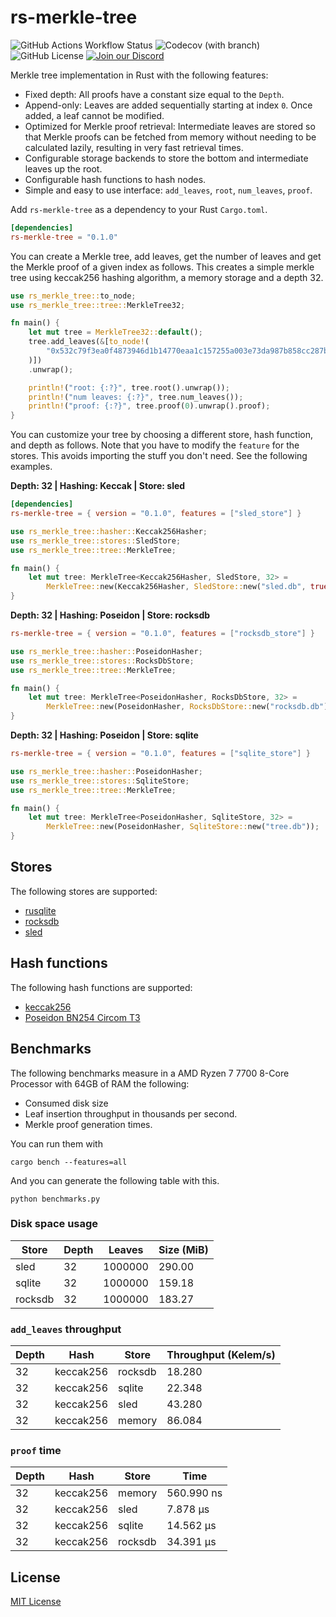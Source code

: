 # rs-merkle-tree

![GitHub Actions Workflow Status](https://img.shields.io/github/actions/workflow/status/bilinearlabs/rs-merkle-tree/rust_main_ci.yml?style=flat-square)
![Codecov (with branch)](https://img.shields.io/codecov/c/github/bilinearlabs/rs-merkle-tree/main?token=1PIHE7U7XQ&style=flat-square)
![GitHub License](https://img.shields.io/github/license/bilinearlabs/rs-merkle-tree?style=flat-square)
[![Join our Discord](https://img.shields.io/badge/Discord-5865F2?logo=discord&logoColor=white&style=flat-square)](https://discord.gg/Et8BTnVBZS)

Merkle tree implementation in Rust with the following features:
* Fixed depth: All proofs have a constant size equal to the `Depth`.
* Append-only: Leaves are added sequentially starting at index `0`. Once added, a leaf cannot be modified.
* Optimized for Merkle proof retrieval: Intermediate leaves are stored so that Merkle proofs can be fetched from memory without needing to be calculated lazily, resulting in very fast retrieval times.
* Configurable storage backends to store the bottom and intermediate leaves up the root.
* Configurable hash functions to hash nodes.
* Simple and easy to use interface: `add_leaves`, `root`, `num_leaves`, `proof`.


Add `rs-merkle-tree` as a dependency to your Rust `Cargo.toml`.

```toml
[dependencies]
rs-merkle-tree = "0.1.0"
```

You can create a Merkle tree, add leaves, get the number of leaves and get the Merkle proof of a given index as follows. This creates a simple merkle tree using keccak256 hashing algorithm, a memory storage and a depth 32.

```rust
use rs_merkle_tree::to_node;
use rs_merkle_tree::tree::MerkleTree32;

fn main() {
    let mut tree = MerkleTree32::default();
    tree.add_leaves(&[to_node!(
        "0x532c79f3ea0f4873946d1b14770eaa1c157255a003e73da987b858cc287b0482"
    )])
    .unwrap();

    println!("root: {:?}", tree.root().unwrap());
    println!("num leaves: {:?}", tree.num_leaves());
    println!("proof: {:?}", tree.proof(0).unwrap().proof);
}
```

You can customize your tree by choosing a different store, hash function, and depth as follows. Note that you have to modify the `feature` for the stores. This avoids importing the stuff you don't need. See the following examples.

**Depth: 32 | Hashing: Keccak | Store: sled**

```toml
[dependencies]
rs-merkle-tree = { version = "0.1.0", features = ["sled_store"] }
```

```rust
use rs_merkle_tree::hasher::Keccak256Hasher;
use rs_merkle_tree::stores::SledStore;
use rs_merkle_tree::tree::MerkleTree;

fn main() {
    let mut tree: MerkleTree<Keccak256Hasher, SledStore, 32> =
        MerkleTree::new(Keccak256Hasher, SledStore::new("sled.db", true));
}
```

**Depth: 32 | Hashing: Poseidon | Store: rocksdb**
```toml
rs-merkle-tree = { version = "0.1.0", features = ["rocksdb_store"] }
```

```rust
use rs_merkle_tree::hasher::PoseidonHasher;
use rs_merkle_tree::stores::RocksDbStore;
use rs_merkle_tree::tree::MerkleTree;

fn main() {
    let mut tree: MerkleTree<PoseidonHasher, RocksDbStore, 32> =
        MerkleTree::new(PoseidonHasher, RocksDbStore::new("rocksdb.db"));
}

```

**Depth: 32 | Hashing: Poseidon | Store: sqlite**

```toml
rs-merkle-tree = { version = "0.1.0", features = ["sqlite_store"] }
```

```rust
use rs_merkle_tree::hasher::PoseidonHasher;
use rs_merkle_tree::stores::SqliteStore;
use rs_merkle_tree::tree::MerkleTree;

fn main() {
    let mut tree: MerkleTree<PoseidonHasher, SqliteStore, 32> =
        MerkleTree::new(PoseidonHasher, SqliteStore::new("tree.db"));
}
```

## Stores

The following stores are supported:
* [rusqlite](https://github.com/rusqlite/rusqlite)
* [rocksdb](https://github.com/rust-rocksdb/rust-rocksdb)
* [sled](https://github.com/spacejam/sled)

## Hash functions

The following hash functions are supported:
* [keccak256](https://github.com/debris/tiny-keccak)
* [Poseidon BN254 Circom T3](https://github.com/Lightprotocol/light-poseidon/)

## Benchmarks

The following benchmarks measure in a AMD Ryzen 7 7700 8-Core Processor with 64GB of RAM the following:
* Consumed disk size
* Leaf insertion throughput in thousands per second.
* Merkle proof generation times.

You can run them with
```
cargo bench --features=all
```

And you can generate the following table with this.
```
python benchmarks.py
```

### Disk space usage

| Store | Depth | Leaves | Size (MiB) |
|---|---|---|---|
| sled | 32 | 1000000 | 290.00 |
| sqlite | 32 | 1000000 | 159.18 |
| rocksdb | 32 | 1000000 | 183.27 |

### `add_leaves` throughput

| Depth | Hash | Store | Throughput (Kelem/s) |
|---|---|---|---|
| 32 | keccak256 | rocksdb | 18.280 |
| 32 | keccak256 | sqlite | 22.348 |
| 32 | keccak256 | sled | 43.280 |
| 32 | keccak256 | memory | 86.084 |

### `proof` time

| Depth | Hash | Store | Time |
|---|---|---|---|
| 32 | keccak256 | memory | 560.990 ns |
| 32 | keccak256 | sled | 7.878 µs |
| 32 | keccak256 | sqlite | 14.562 µs |
| 32 | keccak256 | rocksdb | 34.391 µs |

## License

[MIT License](https://github.com/bilinearlabs/rs-merkle-tree/blob/main/LICENSE)
